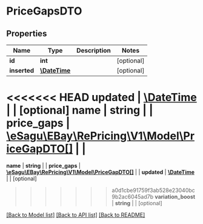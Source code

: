# PriceGapsDTO

## Properties
Name | Type | Description | Notes
------------ | ------------- | ------------- | -------------
**id** | **int** |  | [optional] 
**inserted** | [**\DateTime**](\DateTime.md) |  | [optional] 
<<<<<<< HEAD
**updated** | [**\DateTime**](\DateTime.md) |  | [optional] 
**name** | **string** |  | 
**price_gaps** | [**\eSagu\EBay\RePricing\V1\Model\PriceGapDTO[]**](PriceGapDTO.md) |  | 
=======
**name** | **string** |  | 
**price_gaps** | [**\eSagu\EBay\RePricing\V1\Model\PriceGapDTO[]**](PriceGapDTO.md) |  | 
**updated** | [**\DateTime**](\DateTime.md) |  | [optional] 
>>>>>>> a0d1cbe91759f3ab528e23040bc9b2ac6045ad7b
**variation_boost** | **string** |  | [optional] 

[[Back to Model list]](../README.md#documentation-for-models) [[Back to API list]](../README.md#documentation-for-api-endpoints) [[Back to README]](../README.md)


